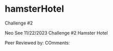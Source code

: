 # hamsterHotel
Challenge #2

Neo See
11/22/2023
Challenge #2 Hamster Hotel

Peer Reviewed by:
COmments: 
